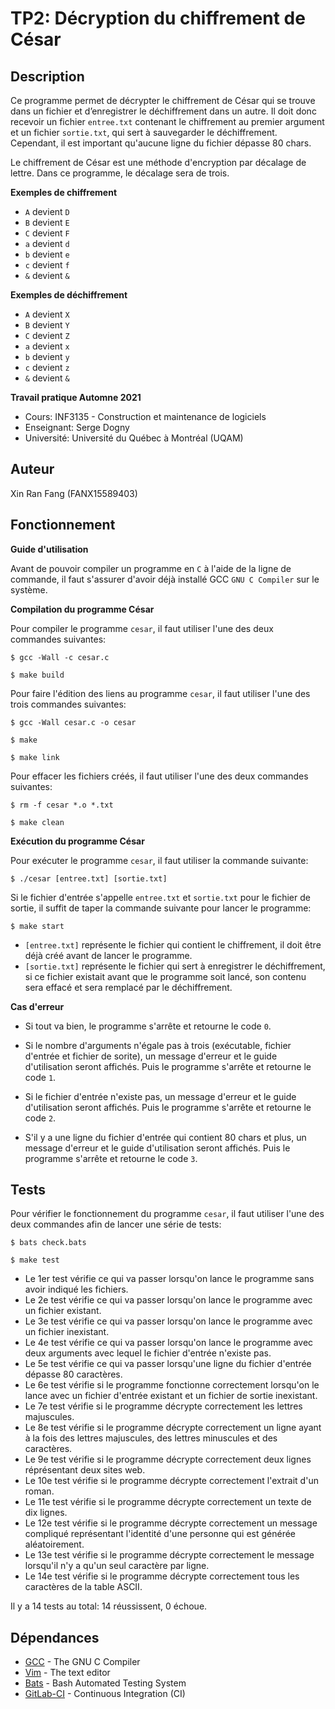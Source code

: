 # TP2: Décryption du chiffrement de César

## Description

Ce programme permet de décrypter le chiffrement de César qui se trouve dans un fichier et d’enregistrer le déchiffrement dans un autre. Il doit donc recevoir un fichier ```entree.txt``` contenant le chiffrement au premier argument et un fichier ```sortie.txt```, qui sert à sauvegarder le déchiffrement. Cependant, il est important qu'aucune ligne du fichier dépasse 80 chars.

Le chiffrement de César est une méthode d'encryption par décalage de lettre. Dans ce programme, le décalage sera de trois. 

**Exemples de chiffrement**

* ```A``` devient ```D```
* ```B``` devient ```E```
* ```C``` devient ```F```
* ```a``` devient ```d```
* ```b``` devient ```e```
* ```c``` devient ```f```
* ```&``` devient ```&```

**Exemples de déchiffrement**

* ```A``` devient ```X```
* ```B``` devient ```Y```
* ```C``` devient ```Z```
* ```a``` devient ```x```
* ```b``` devient ```y```
* ```c``` devient ```z```
* ```&``` devient ```&```

**Travail pratique Automne 2021**

* Cours: INF3135 - Construction et maintenance de logiciels
* Enseignant: Serge Dogny
* Université: Université du Québec à Montréal (UQAM)


## Auteur

Xin Ran Fang (FANX15589403)

  
## Fonctionnement

**Guide d'utilisation**

Avant de pouvoir compiler un programme en ```C``` à l'aide de la ligne de commande, il faut s'assurer d'avoir déjà installé GCC ```GNU C Compiler``` sur le système.


**Compilation du programme César**

Pour compiler le programme ```cesar```, il faut utiliser l'une des deux commandes suivantes:

```
$ gcc -Wall -c cesar.c
```

```
$ make build
```


Pour faire l'édition des liens au programme ```cesar```, il faut utiliser l'une des trois commandes suivantes:

```
$ gcc -Wall cesar.c -o cesar
```

```
$ make
```

```
$ make link
```


Pour effacer les fichiers créés, il faut utiliser l'une des deux commandes suivantes:

```
$ rm -f cesar *.o *.txt
```

```
$ make clean
```


**Exécution du programme César**

Pour exécuter le programme ```cesar```, il faut utiliser la commande suivante:

```
$ ./cesar [entree.txt] [sortie.txt]
```

Si le fichier d'entrée s'appelle ```entree.txt``` et ```sortie.txt``` pour le fichier de sortie, il suffit de taper la commande suivante pour lancer le programme:

```
$ make start
```

* ```[entree.txt]``` représente le fichier qui contient le chiffrement, il doit être déjà créé avant de lancer le programme.
* ```[sortie.txt]``` représente le fichier qui sert à enregistrer le déchiffrement, si ce fichier existait avant que le programme soit lancé, son contenu sera effacé et sera remplacé par le déchiffrement.
  

**Cas d'erreur**

* Si tout va bien, le programme s'arrête et retourne le code ```0```.

* Si le nombre d'arguments n'égale pas à trois (exécutable, fichier d'entrée et fichier de sorite), un message d'erreur et le guide d'utilisation seront affichés. Puis le programme s'arrête et retourne le code ```1```.

* Si le fichier d'entrée n'existe pas, un message d'erreur et le guide d'utilisation seront affichés. Puis le programme s'arrête et retourne le code ```2```. 

* S'il y a une ligne du fichier d'entrée qui contient 80 chars et plus, un message d'erreur et le guide d'utilisation seront affichés. Puis le programme s'arrête et retourne le code ```3```. 


## Tests

Pour vérifier le fonctionnement du programme ```cesar```, il faut utiliser l'une des deux commandes afin de lancer une série de tests:

```
$ bats check.bats
```

```
$ make test
```

* Le 1er test vérifie ce qui va passer lorsqu'on lance le programme sans avoir indiqué les fichiers.
* Le 2e test vérifie ce qui va passer lorsqu'on lance le programme avec un fichier existant.
* Le 3e test vérifie ce qui va passer lorsqu'on lance le programme avec un fichier inexistant.
* Le 4e test vérifie ce qui va passer lorsqu'on lance le programme avec deux arguments avec lequel le fichier d'entrée n'existe pas. 
* Le 5e test vérifie ce qui va passer lorsqu'une ligne du fichier d'entrée dépasse 80 caractères.
* Le 6e test vérifie si le programme fonctionne correctement lorsqu'on le lance avec un fichier d'entrée existant et un fichier de sortie inexistant.
* Le 7e test vérifie si le programme décrypte correctement les lettres majuscules.
* Le 8e test vérifie si le programme décrypte correctement un ligne ayant à la fois des lettres majuscules, des lettres minuscules et des caractères.
* Le 9e test vérifie si le programme décrypte correctement deux lignes réprésentant deux sites web.
* Le 10e test vérifie si le programme décrypte correctement l'extrait d'un roman.
* Le 11e test vérifie si le programme décrypte correctement un texte de dix lignes.
* Le 12e test vérifie si le programme décrypte correctement un message compliqué représentant l'identité d'une personne qui est générée aléatoirement.
* Le 13e test vérifie si le programme décrypte correctement le message lorsqu'il n'y a qu'un seul caractère par ligne.
* Le 14e test vérifie si le programme décrypte correctement tous les caractères de la table ASCII.

Il y a 14 tests au total: 14 réussissent, 0 échoue.

## Dépendances

* [GCC](https://gcc.gnu.org/) - The GNU C Compiler
* [Vim](https://www.vimorg/) - The text editor
* [Bats](https://github.com/bats-core/bats-core/) - Bash Automated Testing System
* [GitLab-CI](https://docs.gitlab.com/ee/ci/) - Continuous Integration (CI)
